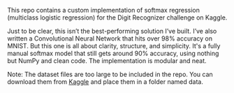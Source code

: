 This repo contains a custom implementation of softmax regression (multiclass logistic regression) for the Digit Recognizer challenge on Kaggle.

Just to be clear, this isn’t the best-performing solution I’ve built. I’ve also written a Convolutional Neural Network that hits over 98% accuracy on MNIST.
But this one is all about clarity, structure, and simplicity. It's a fully manual softmax model that still gets around 90% accuracy, using nothing but NumPy and clean code. The implementation is modular and neat.

Note: The dataset files are too large to be included in the repo. You can download them from <a href="https://www.kaggle.com/competitions/digit-recognizer/data" target="_blank">Kaggle</a> and place them in a folder named data.

